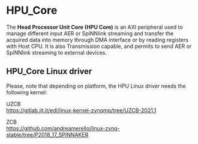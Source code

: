 # HPU_Core
The **Head Processor Unit Core (HPU Core)** is an AXI peripheral used to manage different input AER or SpiNNlink streaming and transfer the acquired data into memory through DMA interface or by reading registers with Host CPU.
It is also Transmission capable, and permits to send AER or SpiNNlink streaming to external devices.

## HPU_Core Linux driver
Please, note that depending on platform, the HPU Linux driver needs the following kernel:

UZCB  
https://gitlab.iit.it/edl/linux-kernel-zynqmp/tree/UZCB-2021.1  
  
ZCB  
https://github.com/andreamerello/linux-zynq-stable/tree/P2018_17_SPINNAKER

